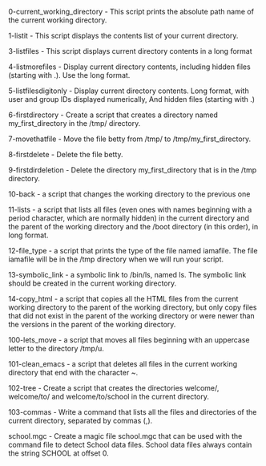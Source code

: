 0-current_working_directory - This script prints the absolute path name of the current working directory.

1-listit - This script displays the contents list of your current directory.

3-listfiles - This script displays current directory contents in a long format

4-listmorefiles - Display current directory contents, including hidden files (starting with .). Use the long format.

5-listfilesdigitonly - Display current directory contents. Long format, with user and group IDs displayed numerically, And hidden files (starting with .)

6-firstdirectory - Create a script that creates a directory named my_first_directory in the /tmp/ directory.

7-movethatfile - Move the file betty from /tmp/ to /tmp/my_first_directory.

8-firstdelete - Delete the file betty.

9-firstdirdeletion - Delete the directory my_first_directory that is in the /tmp directory.

10-back - a script that changes the working directory to the previous one

11-lists - a script that lists all files (even ones with names beginning with a period character, which are normally hidden) in the current directory and the parent of the working directory and the /boot directory (in this order), in long format.

12-file_type - a script that prints the type of the file named iamafile. The file iamafile will be in the /tmp directory when we will run your script.

13-symbolic_link - a symbolic link to /bin/ls, named ls. The symbolic link should be created in the current working directory.

14-copy_html - a script that copies all the HTML files from the current working directory to the parent of the working directory, but only copy files that did not exist in the parent of the working directory or were newer than the versions in the parent of the working directory.

100-lets_move - a script that moves all files beginning with an uppercase letter to the directory /tmp/u.

101-clean_emacs - a script that deletes all files in the current working directory that end with the character ~.

102-tree - Create a script that creates the directories welcome/, welcome/to/ and welcome/to/school in the current directory.

103-commas - Write a command that lists all the files and directories of the current directory, separated by commas (,).

school.mgc - Create a magic file school.mgc that can be used with the command file to detect School data files. School data files always contain the string SCHOOL at offset 0.
